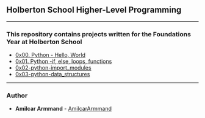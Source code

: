 ## Holberton School Higher-Level Programming

---

### This repository contains projects written for the Foundations Year at Holberton School

* [0x00. Python - Hello, World](./0x00-python-hello_world)
* [0x01. Python -if, else, loops, functions](./0x01-python-if_else_loops_functions)
* [0x02-python-import_modules](./0x02-python-import_modules)
* [0x03-python-data_structures](./0x03-python-data_structures)

---

### Author
* **Amilcar Armmand** - [AmilcarArmmand](https://github.com/AmilcarArmmand)

